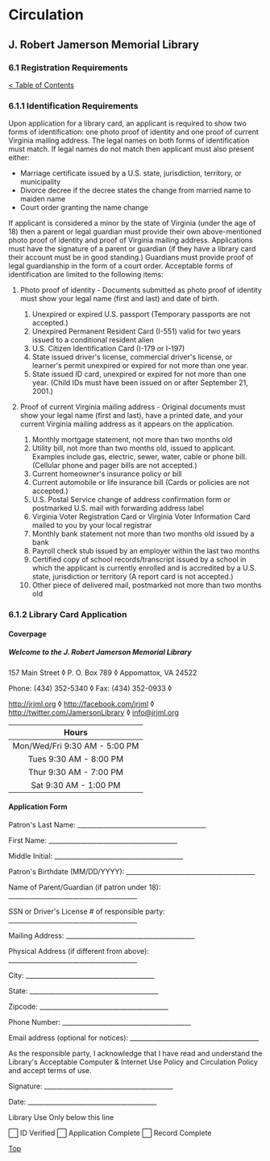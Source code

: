 <head>
	<link rel="stylesheet" type="text/css" href="../main.css">
</head>

[0]: ../README.md
[6.1]: registration.md

# Circulation
## J. Robert Jamerson Memorial Library
### 6.1 Registration Requirements
[< Table of Contents][0]

### 6.1.1 Identification Requirements

Upon application for a library card, an applicant is required to show two forms of identification: one photo proof of identity and one proof of current Virginia mailing address. The legal names on both forms of identification must match. If legal names do not match then applicant must also present either:
* Marriage certificate issued by a U.S. state, jurisdiction, territory, or municipality
* Divorce decree if the decree states the change from married name to maiden name
* Court order granting the name change

If applicant is considered a minor by the state of Virginia (under the age of 18) then a parent or legal guardian must provide their own above-mentioned photo proof of identity and proof of Virginia mailing address. Applications must have the signature of a parent or guardian (if they have a library card their account must be in good standing.) Guardians must provide proof of legal guardianship in the form of a court order. Acceptable forms of identification are limited to the following items:

1. Photo proof of identity - Documents submitted as photo proof of identity must show your legal name (first and last) and date of birth.
	1. Unexpired or expired U.S. passport (Temporary passports are not accepted.)
	2. Unexpired Permanent Resident Card (I-551) valid for two years issued to a conditional resident alien
	3. U.S. Citizen Identification Card (I-179 or I-197)
	4. State issued driver's license, commercial driver's license, or learner's permit unexpired or expired for not more than one year.
	5. State issued ID card, unexpired or expired for not more than one year. (Child IDs must have been issued on or after September 21, 2001.)

2. Proof of current Virginia mailing address - Original documents must show your legal name (first and last), have a printed date, and your current Virginia mailing address as it appears on the application.
	1. Monthly mortgage statement, not more than two months old
	2. Utility bill, not more than two months old, issued to applicant. Examples include gas, electric, sewer, water, cable or phone bill. (Cellular phone and pager bills are not accepted.)
	3. Current homeowner's insurance policy or bill
	4. Current automobile or life insurance bill (Cards or policies are not accepted.)
	5. U.S. Postal Service change of address confirmation form or postmarked U.S. mail with forwarding address label
	6. Virginia Voter Registration Card or Virginia Voter Information Card mailed to you by your local registrar
	7. Monthly bank statement not more than two months old issued by a bank
	8. Payroll check stub issued by an employer within the last two months
	9. Certified copy of school records/transcript issued by a school in which the applicant is currently enrolled and is accredited by a U.S. state, jurisdiction or territory (A report card is not accepted.)
	10. Other piece of delivered mail, postmarked not more than two months old

### 6.1.2 Library Card Application

#### Coverpage

##### Welcome to the J. Robert Jamerson Memorial Library

157 Main Street ◊ P. O. Box 789 ◊ Appomattox, VA 24522

Phone: (434) 352-5340 ◊ Fax: (434) 352-0933 ◊ 

http://jrjml.org ◊ http://facebook.com/jrjml ◊ http://twitter.com/JamersonLibrary ◊ info@jrjml.org

|             Hours              |
|:------------------------------:|
|  Mon/Wed/Fri 9:30 AM - 5:00 PM |
|     Tues 9:30 AM - 8:00 PM     |
|     Thur 9:30 AM - 7:00 PM     |
|     Sat 9:30 AM - 1:00 PM      |

#### Application Form

Patron's Last Name: ________________________________________

First Name: ________________________________________

Middle Initial: ________________________________________

Patron's Birthdate (MM/DD/YYYY): ________________________________________

Name of Parent/Guardian (if patron under 18): ________________________________________

SSN or Driver's License # of responsible party: ________________________________________

Mailing Address: ________________________________________

Physical Address (if different from above): ________________________________________

City: ________________________________________

State: ________________________________________

Zipcode: ________________________________________

Phone Number: ________________________________________

Email address (optional for notices): ________________________________________

As the responsible party, I acknowledge that I have read and understand the Library's Acceptable Computer & Internet Use Policy and Circulation Policy and accept terms of use.

Signature: ________________________________________

Date: ________________________________________

Library Use Only below this line
							
⬜ ID Verified ⬜ Application Complete ⬜ Record Complete

[Top][6.1]